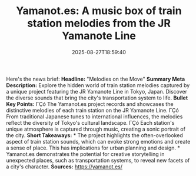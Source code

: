 ﻿---
title: "Yamanot.es: A music box of train station melodies from the JR Yamanote Line"
date: "2025-08-27T18:59:40"
category: "Markets"
summary: ""
slug: "yamanotes a music box of train station melodies from the jr "
source_urls:
  - "https://yamanot.es/"
seo:
  title: "Yamanot.es: A music box of train station melodies from the JR Yamanote Line | Hash n Hedge"
  description: ""
  keywords: ["news", "markets", "brief"]
---
Here's the news brief:  **Headline:** "Melodies on the Move"  **Summary Meta Description:** Explore the hidden world of train station melodies captured by a unique project featuring the JR Yamanote Line in Tokyo, Japan. Discover the diverse sounds that bring the city's transportation system to life.  **Bullet Key Points:**  ΓÇó The Yamanot.es project records and showcases the distinctive melodies of each train station on the JR Yamanote Line. ΓÇó From traditional Japanese tunes to international influences, the melodies reflect the diversity of Tokyo's cultural landscape. ΓÇó Each station's unique atmosphere is captured through music, creating a sonic portrait of the city.  **Short Takeaways:**  * The project highlights the often-overlooked aspect of train station sounds, which can evoke strong emotions and create a sense of place. This has implications for urban planning and design. * Yamanot.es demonstrates the potential for creative storytelling in unexpected places, such as transportation systems, to reveal new facets of a city's character.  **Sources:**  https://yamanot.es/ 
